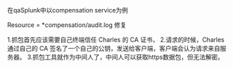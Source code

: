 在qaSplunk中以compensation service为例

Resource = *compensation/audit.log 修复





1.抓包首先应该需要自己终端信任 Charles 的 CA 证书，
2.请求的时候，Charles 通过自己的 CA 签名了一个自己的公钥，发送给客户端，客户端会认为请求来自服务器。
3.抓包工具就作为中间人了，中间人可以获取https数据包，但无法解密。


